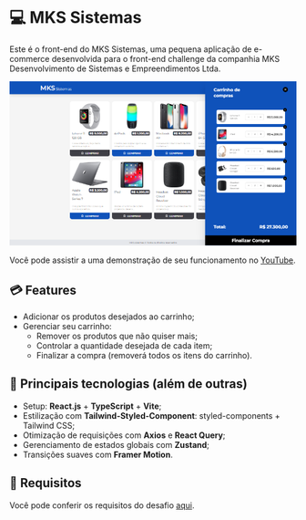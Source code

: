 # :computer: MKS Sistemas

Este é o front-end do MKS Sistemas, uma pequena aplicação de e-commerce desenvolvida para o front-end challenge da companhia MKS Desenvolvimento de Sistemas e Empreendimentos Ltda.

![Screenshot](./public/img/screenshot.png)

Você pode assistir a uma demonstração de seu funcionamento no [YouTube](https://www.youtube.com/watch?v=ulTO1UfYhlY).

## :credit_card: Features

- Adicionar os produtos desejados ao carrinho;
- Gerenciar seu carrinho:
   - Remover os produtos que não quiser mais;
   - Controlar a quantidade desejada de cada item;
   - Finalizar a compra (removerá todos os itens do carrinho).

## :hammer: Principais tecnologias (além de outras)

- Setup: **React.js** + **TypeScript** + **Vite**;
- Estilização com **Tailwind-Styled-Component**: styled-components + Tailwind CSS;
- Otimização de requisições com **Axios** e **React Query**;
- Gerenciamento de estados globais com **Zustand**;
- Transições suaves com **Framer Motion**.

## :blue_book: Requisitos

Você pode conferir os requisitos do desafio [aqui](https://github.com/star-soft/starsoft-frontend-challenge/tree/main).
